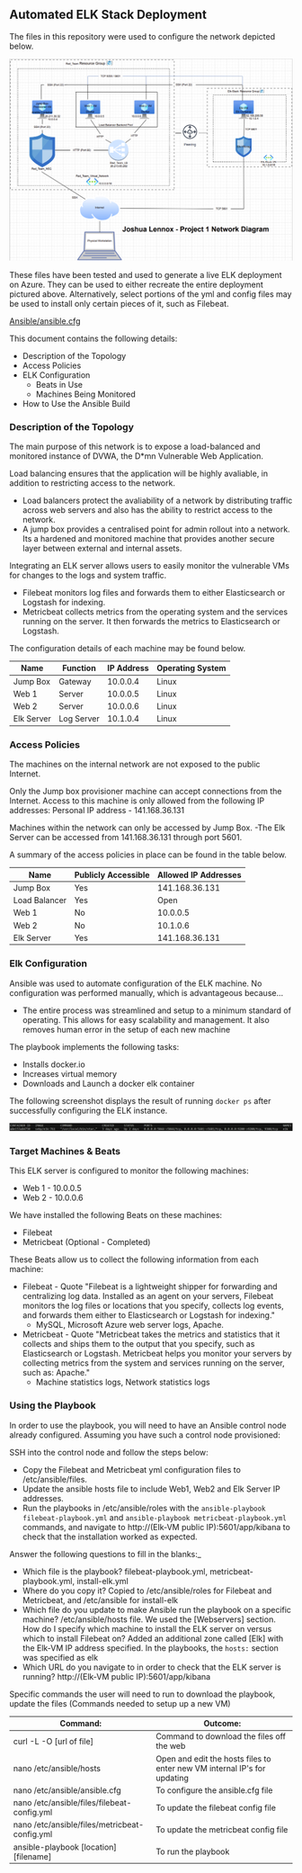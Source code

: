 ## Automated ELK Stack Deployment

The files in this repository were used to configure the network depicted below.

![alt text](https://github.com/JoshuaLennox/CybersecWeek13HW/blob/main/Images/Network_Diagram.png)

These files have been tested and used to generate a live ELK deployment on Azure. They can be used to either recreate the entire deployment pictured above. Alternatively, select portions of the yml and config files may be used to install only certain pieces of it, such as Filebeat.

[Ansible/ansible.cfg](https://github.com/JoshuaLennox/CybersecWeek13HW/blob/fd7cb918307ff2691660044a49d951de86bf51d2/Ansible/ansible.cfg)

This document contains the following details:
- Description of the Topology
- Access Policies
- ELK Configuration
  - Beats in Use
  - Machines Being Monitored
- How to Use the Ansible Build

### Description of the Topology

The main purpose of this network is to expose a load-balanced and monitored instance of DVWA, the D*mn Vulnerable Web Application.

Load balancing ensures that the application will be highly avaliable, in addition to restricting access to the network.
- Load balancers protect the avaliability of a network by distributing traffic across web servers and also has the ability to restrict access to the network.  
- A jump box provides a centralised point for admin rollout into a network. Its a hardened and monitored machine that provides another secure layer between external and internal assets.

Integrating an ELK server allows users to easily monitor the vulnerable VMs for changes to the logs and system traffic.
- Filebeat monitors log files and forwards them to either Elasticsearch or Logstash for indexing.
- Metricbeat collects metrics from the operating system and the services running on the server. It then forwards the metrics to Elasticsearch or Logstash.

The configuration details of each machine may be found below.

| Name       | Function   | IP Address | Operating System |
|------------|------------|------------|------------------|
| Jump Box   | Gateway    | 10.0.0.4   | Linux            |
| Web 1      | Server     | 10.0.0.5   | Linux            |
| Web 2      | Server     | 10.0.0.6   | Linux            |
| Elk Server | Log Server | 10.1.0.4   | Linux            |

### Access Policies

The machines on the internal network are not exposed to the public Internet. 

Only the Jump box provisioner machine can accept connections from the Internet. Access to this machine is only allowed from the following IP addresses: 
Personal IP address - 141.168.36.131

Machines within the network can only be accessed by Jump Box.
-The Elk Server can be accessed from 141.168.36.131 through port 5601.

A summary of the access policies in place can be found in the table below.

| Name          | Publicly Accessible | Allowed IP Addresses |
|---------------|---------------------|----------------------|
| Jump Box      | Yes                 | 141.168.36.131       |
| Load Balancer | Yes                 | Open                 |
| Web 1         | No                  | 10.0.0.5             |
| Web 2         | No                  | 10.1.0.6             |
| Elk Server    | Yes                 | 141.168.36.131       |

### Elk Configuration

Ansible was used to automate configuration of the ELK machine. No configuration was performed manually, which is advantageous because...
- The entire process was streamlined and setup to a minimum standard of operating. This allows for easy scalability and management. It also removes human error in the setup of each new machine

The playbook implements the following tasks:
- Installs docker.io
- Increases virtual memory
- Downloads and Launch a docker elk container

The following screenshot displays the result of running `docker ps` after successfully configuring the ELK instance.

![alt text](https://github.com/JoshuaLennox/CybersecWeek13HW/blob/main/Images/dockerpsoutput.png?raw=true)

### Target Machines & Beats
This ELK server is configured to monitor the following machines:
- Web 1 - 10.0.0.5
- Web 2 - 10.0.0.6

We have installed the following Beats on these machines:
- Filebeat
- Metricbeat (Optional - Completed)

These Beats allow us to collect the following information from each machine:
- Filebeat - Quote "Filebeat is a lightweight shipper for forwarding and centralizing log data. Installed as an agent on your servers, Filebeat monitors the log files or locations that you specify, collects log events, and forwards them either to Elasticsearch or Logstash for indexing."
   - MySQL, Microsoft Azure web server logs, Apache.
- Metricbeat - Quote "Metricbeat takes the metrics and statistics that it collects and ships them to the output that you specify, such as Elasticsearch or Logstash. Metricbeat helps you monitor your servers by collecting metrics from the system and services running on the server, such as: Apache."
   - Machine statistics logs, Network statistics logs

### Using the Playbook
In order to use the playbook, you will need to have an Ansible control node already configured. Assuming you have such a control node provisioned: 

SSH into the control node and follow the steps below:
- Copy the Filebeat and Metricbeat yml configuration files to /etc/ansible/files.
- Update the ansible hosts file to include Web1, Web2 and Elk Server IP addresses.
- Run the playbooks in /etc/ansible/roles with the `ansible-playbook filebeat-playbook.yml` and `ansible-playbook metricbeat-playbook.yml` commands, and navigate to http://(Elk-VM public IP):5601/app/kibana to check that the installation worked as expected.

Answer the following questions to fill in the blanks:_
- Which file is the playbook? filebeat-playbook.yml, metricbeat-playbook.yml, install-elk.yml 
- Where do you copy it? Copied to /etc/ansible/roles for Filebeat and Metricbeat, and /etc/ansible for install-elk
- Which file do you update to make Ansible run the playbook on a specific machine? /etc/ansible/hosts file. We used the [Webservers] section. How do I specify which machine to install the ELK server on versus which to install Filebeat on? Added an additional zone called [Elk] with the Elk-VM IP address specified. In the playbooks, the `hosts:` section was specified as elk
- Which URL do you navigate to in order to check that the ELK server is running? http://(Elk-VM public IP):5601/app/kibana
 
Specific commands the user will need to run to download the playbook, update the files (Commands needed to setup up a new VM)

| Command:                                      | Outcome:                                                                 |
|-----------------------------------------------|--------------------------------------------------------------------------|
| curl -L -O [url of file]                      | Command to download the files off the web                                |
| nano /etc/ansible/hosts                       | Open and edit the hosts files to enter new VM internal IP's for updating |
| nano /etc/ansible/ansible.cfg                 | To configure the ansible.cfg file                                        |
| nano /etc/ansible/files/filebeat-config.yml   | To update the filebeat config file                                       |
| nano /etc/ansible/files/metricbeat-config.yml | To update the metricbeat config file                                     |
| ansible-playbook [location][filename]         | To run the playbook                                                      |
